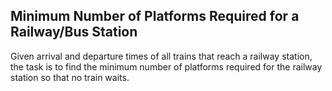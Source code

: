 ## Minimum Number of Platforms Required for a Railway/Bus Station
Given arrival and departure times of all trains that reach a railway station, the task is to find the minimum number of platforms required for the railway station so that no train waits.
